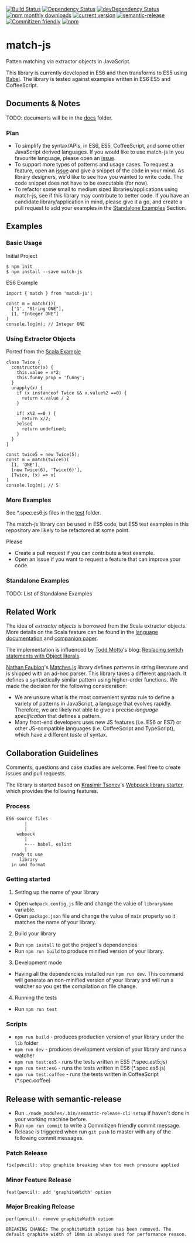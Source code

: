 [![Build Status][build]][build-link]
[![Dependency Status](https://david-dm.org/jiansen/match-js.svg)](https://david-dm.org/jiansen/match-js)
[![devDependency Status](https://david-dm.org/jiansen/match-js/dev-status.svg)](https://david-dm.org/jiansen/match-js#info=devDependencies)
[![npm monthly downloads](https://img.shields.io/npm/dm/match-js.svg?style=flat)](https://www.npmjs.com/package/match-js)
[![current version](https://img.shields.io/npm/v/match-js.svg?style=flat)](https://www.npmjs.com/package/match-js)
[![semantic-release][semantic-image]][semantic-url]
[![Commitizen friendly](https://img.shields.io/badge/commitizen-friendly-brightgreen.svg)](http://commitizen.github.io/cz-cli/)
[![npm](https://img.shields.io/npm/l/match-js.svg?maxAge=2592000)](https://www.npmjs.com/package/match-js)

[build]: https://api.travis-ci.org/Jiansen/match-js.svg?branch=master
[build-link]: https://travis-ci.org/Jiansen/match-js
[semantic-image]: https://img.shields.io/badge/%20%20%F0%9F%93%A6%F0%9F%9A%80-semantic--release-e10079.svg?style=flat
[semantic-url]: https://github.com/semantic-release/semantic-release



# match-js
Patten matching via extractor objects in JavaScript.

This library is currently developed in ES6 and then transforms to ES5 using [Babel](https://babeljs.io/).  The library is tested against examples written in ES6 ES5 and CoffeeScript.

## Documents & Notes

TODO: documents will be in the [docs](./docs) folder.

### Plan
- To simplify the syntax/APIs, in ES6, ES5, CoffeeScript, and some other JavaScript derived languages.  If you would like to use match-js in you favourite language, please open an [issue](https://github.com/Jiansen/match-js/issues).
- To support more types of patterns and usage cases.  To request a feature, open an [issue](https://github.com/Jiansen/match-js/issues) and give a snippet of the code in your mind.  As library designers, we'd like to see how you wanted to write code. The code snippet does not have to be executable (for now).
- To refactor some small to medium sized libraries/applications using match-js, see if this library may contribute to better code.  If you have an candidate library/application in mind, please give it a go, and create a pull request to add your examples in the [Standalone Examples](#standalone-examples) Section.

## Examples
### Basic Usage
Initial Project
```
$ npm init
$ npm install --save match-js
```
ES6 Example
```
import { match } from 'match-js';

const m = match(1)(
  ['1', "String ONE"],
  [1, "Integer ONE"]
)
console.log(m); // Integer ONE
```

### Using Extractor Objects
Ported from the [Scala Example](http://docs.scala-lang.org/tutorials/tour/extractor-objects.html)
```
class Twice {
  constructor(x) {
    this.value = x*2;
    this.funny_prop = 'funny';
  }
  unapply(x) {
    if (x instanceof Twice && x.value%2 ==0) {
      return x.value / 2
    }

    if( x%2 ==0 ) {
      return x/2;
    }else{
      return undefined;
    }
  }
}

const twice5 = new Twice(5);
const m = match(twice5)(
  [1, 'ONE'],
  [new Twice(6), 'Twice(6)'],
  [Twice, (x) => x]
)
console.log(m); // 5
```

### More Examples
See *.spec.es6.js files in the [test](./test) folder.

The match-js library can be used in ES5 code, but ES5 test examples in this repository are likely to be refactored at some point.

Please
- Create a pull request if you can contribute a test example.
- Open an issue if you want to request a feature that can improve your code.

### Standalone Examples
TODO: List of Standalone Examples


## Related Work

The idea of *extractor objects* is borrowed from the Scala extractor objects.  More details on the Scala feature can be found in the [language documentation](http://docs.scala-lang.org/tutorials/tour/extractor-objects.html)
and [companion paper](https://infoscience.epfl.ch/record/98468/files/MatchingObjectsWithPatterns-TR.pdf).

The implementation is influenced by [Todd Motto](https://github.com/toddmotto)'s blog: [Replacing switch statements with Object literals](https://toddmotto.com/deprecating-the-switch-statement-for-object-literals/).

[Nathan Faubion](https://github.com/natefaubion)'s [Matches.js](https://github.com/natefaubion/matches.js) library defines patterns in string literature and is shipped with an ad-hoc parser.  This library takes a different approach.  It defines a syntactically similar pattern using higher-order functions.  We made the decision for the following consideration:
- We are unsure what is the most convenient syntax rule to define a variety of patterns in JavaScript, a language that evolves rapidly.  Therefore, we are likely not able to give a precise *language specification* that defines a pattern.
- Many front-end developers uses new JS features (i.e. ES6 or ES7) or other JS-compatible languages (i.e. CoffeeScript and TypeScript), which have a different *taste* of syntax.

## Collaboration Guidelines
Comments, questions and case studies are welcome.  Feel free to create issues and pull requests.

The library is started based on [Krasimir Tsonev](https://github.com/krasimir)'s [Webpack library starter](https://github.com/krasimir/webpack-library-starter), which provides the following features.

### Process
```
ES6 source files
       |
       |
    webpack
       |
       +--- babel, eslint
       |
  ready to use
     library
  in umd format
```

### Getting started
1. Setting up the name of your library
  * Open `webpack.config.js` file and change the value of `libraryName` variable.
  * Open `package.json` file and change the value of `main` property so it matches the name of your library.
2. Build your library
  * Run `npm install` to get the project's dependencies
  * Run `npm run build` to produce minified version of your library.
3. Development mode
  * Having all the dependencies installed run `npm run dev`. This command will generate an non-minified version of your library and will run a watcher so you get the compilation on file change.
4. Running the tests
  * Run `npm run test`

### Scripts
* `npm run build` - produces production version of your library under the `lib` folder
* `npm run dev` - produces development version of your library and runs a watcher
* `npm run test:es5` - runs the tests written in ES5 (*.spec.est5:js)
* `npm run test:es6` - runs the tests written in ES6 (*.spec.es6.js)
* `npm run test:coffee` - runs the tests written in CoffeeScript (*.spec.coffee)


## Release with semantic-release
* Run `./node_modules/.bin/semantic-release-cli setup` if haven't done in your working machine before.
* Run `npm run commit` to write a Commitizen friendly commit message.
* Release is triggered when run `git push` to master with any of the following commit messages.
### Patch Release
```
fix(pencil): stop graphite breaking when too much pressure applied
```
### ~~Minor~~ Feature Release
```
feat(pencil): add 'graphiteWidth' option
```
### ~~Major~~ Breaking Release
```
perf(pencil): remove graphiteWidth option

BREAKING CHANGE: The graphiteWidth option has been removed. The default graphite width of 10mm is always used for performance reason.
```
